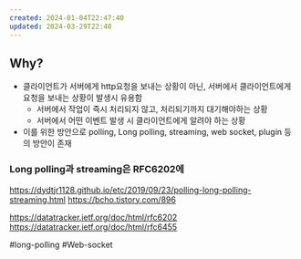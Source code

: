 ```yaml
---
created: 2024-01-04T22:47:40
updated: 2024-03-29T22:48
---
```

## Why?
- 클라이언트가 서버에게 http요청을 보내는 상황이 아닌, 서버에서 클라이언트에게 요청을 보내는 상황이 발생시 유용함
	- 서버에서 작업이 즉시 처리되지 않고, 처리되기까지 대기해야하는 상황
	- 서버에서 어떤 이벤트 발생 시 클라이언트에게 알려야 하는 상황
- 이를 위한 방안으로 polling, Long polling, streaming, web socket, plugin 등의 방안이 존재

### Long polling과 streaming은 RFC6202에


https://dydtjr1128.github.io/etc/2019/09/23/polling-long-polling-streaming.html
https://bcho.tistory.com/896

https://datatracker.ietf.org/doc/html/rfc6202
https://datatracker.ietf.org/doc/html/rfc6455


#long-polling
#Web-socket
